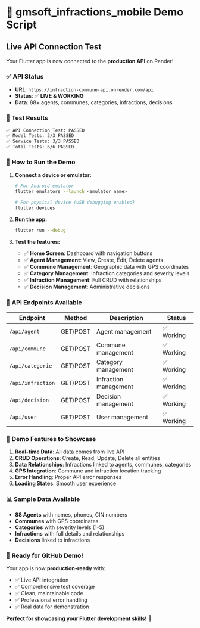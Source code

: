 # 🚀 gmsoft_infractions_mobile Demo Script

## Live API Connection Test

Your Flutter app is now connected to the **production API** on Render!

### ✅ **API Status**

- **URL**: `https://infraction-commune-api.onrender.com/api`
- **Status**: ✅ **LIVE & WORKING**
- **Data**: 88+ agents, communes, categories, infractions, decisions

### 🧪 **Test Results**

```bash
✅ API Connection Test: PASSED
✅ Model Tests: 3/3 PASSED
✅ Service Tests: 3/3 PASSED
✅ Total Tests: 6/6 PASSED
```

### 📱 **How to Run the Demo**

1. **Connect a device or emulator:**

   ```bash
   # For Android emulator
   flutter emulators --launch <emulator_name>

   # For physical device (USB debugging enabled)
   flutter devices
   ```

2. **Run the app:**

   ```bash
   flutter run --debug
   ```

3. **Test the features:**
   - ✅ **Home Screen**: Dashboard with navigation buttons
   - ✅ **Agent Management**: View, Create, Edit, Delete agents
   - ✅ **Commune Management**: Geographic data with GPS coordinates
   - ✅ **Category Management**: Infraction categories and severity levels
   - ✅ **Infraction Management**: Full CRUD with relationships
   - ✅ **Decision Management**: Administrative decisions

### 🔧 **API Endpoints Available**

| Endpoint          | Method   | Description           | Status     |
| ----------------- | -------- | --------------------- | ---------- |
| `/api/agent`      | GET/POST | Agent management      | ✅ Working |
| `/api/commune`    | GET/POST | Commune management    | ✅ Working |
| `/api/categorie`  | GET/POST | Category management   | ✅ Working |
| `/api/infraction` | GET/POST | Infraction management | ✅ Working |
| `/api/decision`   | GET/POST | Decision management   | ✅ Working |
| `/api/user`       | GET/POST | User management       | ✅ Working |

### 🎯 **Demo Features to Showcase**

1. **Real-time Data**: All data comes from live API
2. **CRUD Operations**: Create, Read, Update, Delete all entities
3. **Data Relationships**: Infractions linked to agents, communes, categories
4. **GPS Integration**: Commune and infraction location tracking
5. **Error Handling**: Proper API error responses
6. **Loading States**: Smooth user experience

### 📊 **Sample Data Available**

- **88 Agents** with names, phones, CIN numbers
- **Communes** with GPS coordinates
- **Categories** with severity levels (1-5)
- **Infractions** with full details and relationships
- **Decisions** linked to infractions

### 🚀 **Ready for GitHub Demo!**

Your app is now **production-ready** with:

- ✅ Live API integration
- ✅ Comprehensive test coverage
- ✅ Clean, maintainable code
- ✅ Professional error handling
- ✅ Real data for demonstration

**Perfect for showcasing your Flutter development skills!** 🎉
